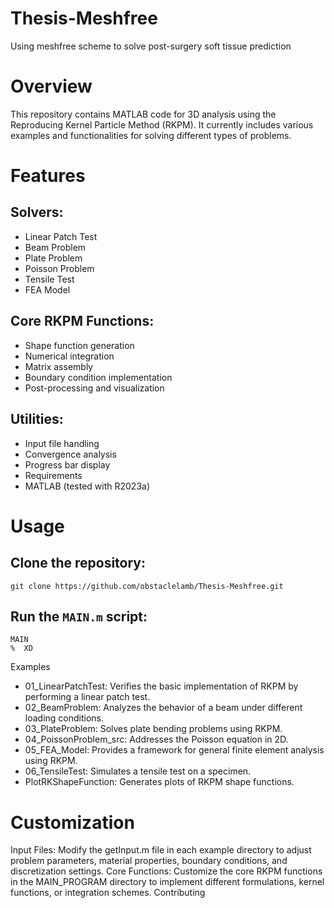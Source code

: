 # Thesis-Meshfree
Using meshfree scheme to solve post-surgery soft tissue prediction

# Overview
This repository contains MATLAB code for 3D analysis using the Reproducing Kernel Particle Method (RKPM). It currently includes various examples and functionalities for solving different types of problems.

# Features

## Solvers:

* Linear Patch Test
* Beam Problem
* Plate Problem
* Poisson Problem
* Tensile Test
* FEA Model

## Core RKPM Functions:

* Shape function generation
* Numerical integration
* Matrix assembly
* Boundary condition implementation
* Post-processing and visualization

## Utilities:
* Input file handling
* Convergence analysis
* Progress bar display
* Requirements
* MATLAB (tested with R2023a)

# Usage

## Clone the repository:

```{Bash}
git clone https://github.com/obstaclelamb/Thesis-Meshfree.git
```

## Run the `MAIN.m` script:

```{Matlab}
MAIN
%  XD
```

Examples
* 01_LinearPatchTest: Verifies the basic implementation of RKPM by performing a linear patch test.
* 02_BeamProblem: Analyzes the behavior of a beam under different loading conditions.
* 03_PlateProblem: Solves plate bending problems using RKPM.
* 04_PoissonProblem_src: Addresses the Poisson equation in 2D.
* 05_FEA_Model: Provides a framework for general finite element analysis using RKPM.
* 06_TensileTest: Simulates a tensile test on a specimen.
* PlotRKShapeFunction: Generates plots of RKPM shape functions.

# Customization

Input Files: Modify the getInput.m file in each example directory to adjust problem parameters, material properties, boundary conditions, and discretization settings.
Core Functions: Customize the core RKPM functions in the MAIN_PROGRAM directory to implement different formulations, kernel functions, or integration schemes.
Contributing
